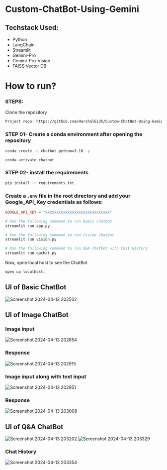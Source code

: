 # Custom-ChatBot-Using-Gemini

## Techstack Used:

- Python
- LangChain
- Streamlit
- Gemini-Pro
- Gemini-Pro-Vision
- FAISS Vector DB
  
# How to run?
### STEPS:

Clone the repository

```bash
Project repo: https://github.com/HarshalGidh/Custom-ChatBot-Using-Gemini
```
### STEP 01- Create a conda environment after opening the repository

```bash
conda create -n chatbot python=3.10 -y
```

```bash
conda activate chatbot
```


### STEP 02- install the requirements
```bash
pip install -r requirements.txt
```


### Create a `.env` file in the root directory and add your Google_API_Key credentials as follows:

```ini
GOOGLE_API_KEY = "xxxxxxxxxxxxxxxxxxxxxxxxxxxxx"
```


```bash
# Run the following command to run basic chatbot 
streamlit run app.py
```

```bash
# Run the following command to run vision chatbot 
streamlit run vision.py
```
```bash
# Run the following command to run Q&A chatbot with Chat History
streamlit run qachat.py
```

Now, opne local host to see the ChatBot
```bash
open up localhost:
```
## UI of Basic ChatBot 

![Screenshot 2024-04-13 202502](https://github.com/HarshalGidh/Custom-ChatBot-Using-Gemini/assets/126465410/2c5a23d9-f025-41c7-9aee-db5410db3134)

## UI of Image ChatBot 

### Image input
![Screenshot 2024-04-13 202854](https://github.com/HarshalGidh/Custom-ChatBot-Using-Gemini/assets/126465410/a19da267-a3fa-47d5-afdc-86bd0b4093b1)
### Response 
![Screenshot 2024-04-13 202915](https://github.com/HarshalGidh/Custom-ChatBot-Using-Gemini/assets/126465410/545f284f-5150-4b07-bac5-2f997cf8a069)
### Image input along with text input 
![Screenshot 2024-04-13 202951](https://github.com/HarshalGidh/Custom-ChatBot-Using-Gemini/assets/126465410/89a99769-e6b0-471d-853d-d87d9218cb0d)
### Response 
![Screenshot 2024-04-13 203008](https://github.com/HarshalGidh/Custom-ChatBot-Using-Gemini/assets/126465410/b05072c7-f4ab-4f03-9765-91c2e8558ef0)

## UI of Q&A ChatBot
![Screenshot 2024-04-13 203202](https://github.com/HarshalGidh/Custom-ChatBot-Using-Gemini/assets/126465410/7381a11e-3355-4b75-88b5-b2c850f6fc88)
![Screenshot 2024-04-13 203329](https://github.com/HarshalGidh/Custom-ChatBot-Using-Gemini/assets/126465410/f31b9611-4c81-4ce0-addb-4d6d4322d17f)
### Chat History 
![Screenshot 2024-04-13 203354](https://github.com/HarshalGidh/Custom-ChatBot-Using-Gemini/assets/126465410/cf9f7be4-44dc-4954-b3ae-462a349161e5)


